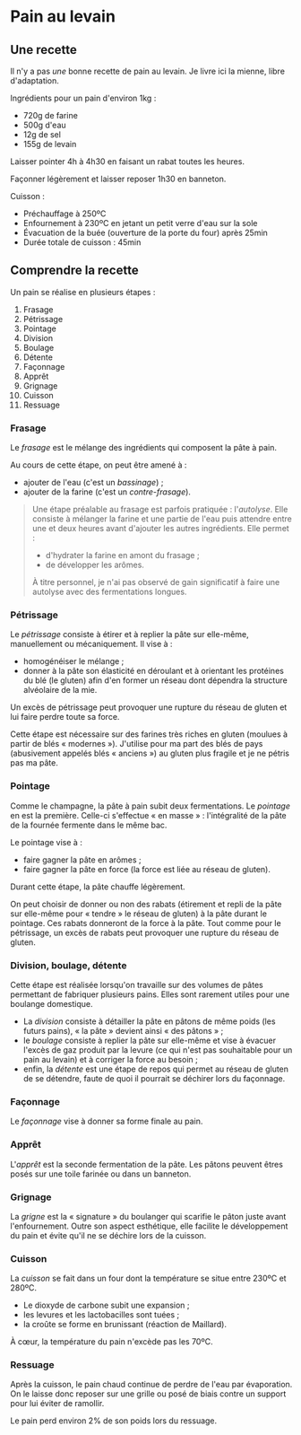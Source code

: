 # Pain au levain

## Une recette

Il n'y a pas _une_ bonne recette de pain au levain. Je livre ici la mienne,
libre d'adaptation.

Ingrédients pour un pain d'environ 1kg :

* 720g de farine
* 500g d'eau
* 12g de sel
* 155g de levain

Laisser pointer 4h à 4h30 en faisant un rabat toutes les heures.

Façonner légèrement et laisser reposer 1h30 en banneton.

Cuisson :

* Préchauffage à 250ºC
* Enfournement à 230ºC en jetant un petit verre d'eau sur la sole
* Évacuation de la buée (ouverture de la porte du four) après 25min
* Durée totale de cuisson : 45min

## Comprendre la recette

Un pain se réalise en plusieurs étapes :

 1. Frasage
 2. Pétrissage
 3. Pointage
 4. Division
 5. Boulage
 6. Détente
 7. Façonnage
 8. Apprêt
 9. Grignage
10. Cuisson
11. Ressuage

### Frasage

Le _frasage_ est le mélange des ingrédients qui composent la pâte à pain.

Au cours de cette étape, on peut être amené à :

* ajouter de l'eau (c'est un _bassinage_) ;
* ajouter de la farine (c'est un _contre-frasage_).

> Une étape préalable au frasage est parfois pratiquée : l'_autolyse_. Elle consiste à
> mélanger la farine et une partie de l'eau puis attendre entre une et deux heures avant
> d'ajouter les autres ingrédients. Elle permet :
>
> * d'hydrater la farine en amont du frasage ;
> * de développer les arômes.
>
> À titre personnel, je n'ai pas observé de gain significatif à faire une autolyse avec des
> fermentations longues.

### Pétrissage

Le _pétrissage_ consiste à étirer et à replier la pâte sur elle-même, manuellement ou
mécaniquement. Il vise à :

* homogénéiser le mélange ;
* donner à la pâte son élasticité en déroulant et à orientant les protéines du blé (le gluten)
  afin d'en former un réseau dont dépendra la structure alvéolaire de la mie.

Un excès de pétrissage peut provoquer une rupture du réseau de gluten et lui faire perdre toute
sa force.

Cette étape est nécessaire sur des farines très riches en gluten (moulues à partir de blés
« modernes »). J'utilise pour ma part des blés de pays (abusivement appelés blés « anciens »)
au gluten plus fragile et je ne pétris pas ma pâte.

### Pointage

Comme le champagne, la pâte à pain subit deux fermentations. Le _pointage_ en est la première.
Celle-ci s'effectue « en masse » : l'intégralité de la pâte de la fournée fermente dans le même
bac.

Le pointage vise à :

* faire gagner la pâte en arômes ;
* faire gagner la pâte en force (la force est liée au réseau de gluten).

Durant cette étape, la pâte chauffe légèrement.

On peut choisir de donner ou non des rabats (étirement et repli de la pâte sur elle-même pour
« tendre » le réseau de gluten) à la pâte durant le pointage. Ces rabats donneront de la force
à la pâte.
Tout comme pour le pétrissage, un excès de rabats peut provoquer une rupture du réseau de gluten.

### Division, boulage, détente

Cette étape est réalisée lorsqu'on travaille sur des volumes de pâtes permettant de fabriquer
plusieurs pains. Elles sont rarement utiles pour une boulange domestique.

* La _division_ consiste à détailler la pâte en pâtons de même poids (les futurs pains), « la pâte »
  devient ainsi « des pâtons » ;
* le _boulage_ consiste à replier la pâte sur elle-même et vise à évacuer l'excès de gaz produit
  par la levure (ce qui n'est pas souhaitable pour un pain au levain) et à corriger la force
  au besoin ;
* enfin, la _détente_ est une étape de repos qui permet au réseau de gluten de se détendre, faute
  de quoi il pourrait se déchirer lors du façonnage.

### Façonnage

Le _façonnage_ vise à donner sa forme finale au pain.

### Apprêt

L'_apprêt_ est la seconde fermentation de la pâte. Les pâtons peuvent êtres posés sur une toile
farinée ou dans un banneton.

### Grignage

La _grigne_ est la « signature » du boulanger qui scarifie le pâton juste avant l'enfournement.
Outre son aspect esthétique, elle facilite le développement du pain et évite qu'il ne se déchire
lors de la cuisson.

### Cuisson

La _cuisson_ se fait dans un four dont la température se situe entre 230ºC et 280ºC.

* Le dioxyde de carbone subit une expansion ;
* les levures et les lactobacilles sont tuées ;
* la croûte se forme en brunissant (réaction de Maillard).

À cœur, la température du pain n'excède pas les 70ºC.

### Ressuage

Après la cuisson, le pain chaud continue de perdre de l'eau par évaporation. On le laisse donc
reposer sur une grille ou posé de biais contre un support pour lui éviter de ramollir.

Le pain perd environ 2% de son poids lors du ressuage.
